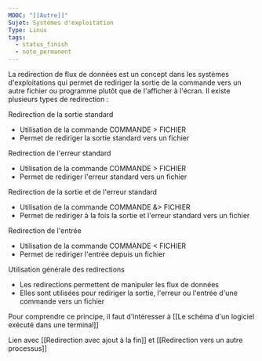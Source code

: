 ```yaml
---
MOOC: "[[Autre]]"
Sujet: Systèmes d'exploitation
Type: Linux
tags:
  - status_finish
  - note_permanent
---
```

La redirection de flux de données est un concept dans les systèmes d'exploitations qui permet de rediriger la sortie de la commande vers un autre fichier ou programme plutôt que de l'afficher à l'écran. Il existe plusieurs types de redirection :

Redirection de la sortie standard
- Utilisation de la commande COMMANDE > FICHIER
- Permet de rediriger la sortie standard vers un fichier

Redirection de l'erreur standard
- Utilisation de la commande COMMANDE > FICHIER
- Permet de rediriger l'erreur standard vers un fichier

Redirection de la sortie et de l'erreur standard
- Utilisation de la commande COMMANDE &> FICHIER
- Permet de rediriger à la fois la sortie et l'erreur standard vers un fichier

Redirection de l'entrée
- Utilisation de la commande COMMANDE < FICHIER
- Permet de rediriger l'entrée depuis un fichier

Utilisation générale des redirections
- Les redirections permettent de manipuler les flux de données
- Elles sont utilisées pour rediriger la sortie, l'erreur ou l'entrée d'une commande vers un fichier

Pour comprendre ce principe, il faut d'intéresser à [[Le schéma d'un logiciel exécuté dans une terminal]]

Lien avec [[Redirection avec ajout à la fin]] et [[Redirection vers un autre processus]]
